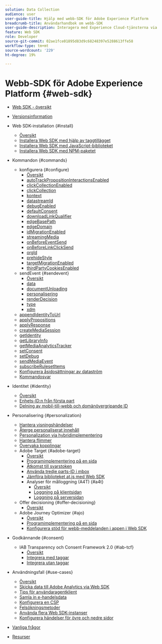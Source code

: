 ```yaml
---
solution: Data Collection
audience: user
user-guide-title: Hjälp med webb-SDK för Adobe Experience Platform
breadcrumb-title: Användarhandbok om webb-SDK
user-guide-description: Interagera med Experience Cloud-tjänsterna via Edge Network.
feature: Web SDK
role: Developer
source-git-commit: 02ae1fce01895d83d9c68248397e5288613ffe58
workflow-type: tm+mt
source-wordcount: '229'
ht-degree: 19%

---
```



# Webb-SDK för Adobe Experience Platform {#web-sdk}

* [Web SDK - översikt](home.md)
* [Versionsinformation](release-notes.md)
* Web SDK-installation {#install}
   * [Översikt](install/overview.md)
   * [Installera Web SDK med hjälp av taggtillägget](install/extension.md)
   * [Installera Web SDK med JavaScript-biblioteket](install/library.md)
   * [Installera Web SDK med NPM-paketet](install/npm.md)
* Kommandon {#commands}
   * konfigurera {#configure}
      * [Översikt](commands/configure/overview.md)
      * [autoTrackPropositionInteractionsEnabled](commands/configure/autotrackpropositioninteractionsenabled.md)
      * [clickCollectionEnabled](commands/configure/clickcollectionenabled.md)
      * [clickCollection](commands/configure/clickcollection.md)
      * [kontext](commands/configure/context.md)
      * [datastreamId](commands/configure/datastreamid.md)
      * [debugEnabled](commands/configure/debugenabled.md)
      * [defaultConsent](commands/configure/defaultconsent.md)
      * [downloadLinkQualifier](commands/configure/downloadlinkqualifier.md)
      * [edgeBasePath](commands/configure/edgebasepath.md)
      * [edgeDomain](commands/configure/edgedomain.md)
      * [idMigrationEnabled](commands/configure/idmigrationenabled.md)
      * [streamingMedia](commands/configure/streamingmedia.md)
      * [onBeforeEventSend](commands/configure/onbeforeeventsend.md)
      * [onBeforeLinkClickSend](commands/configure/onbeforelinkclicksend.md)
      * [orgId](commands/configure/orgid.md)
      * [prehideStyle](commands/configure/prehidingstyle.md)
      * [targetMigrationEnabled](commands/configure/targetmigrationenabled.md)
      * [thirdPartyCookiesEnabled](commands/configure/thirdpartycookiesenabled.md)
   * sendEvent {#sendevent}
      * [Översikt](commands/sendevent/overview.md)
      * [data](commands/sendevent/data.md)
      * [documentUnloading](commands/sendevent/documentunloading.md)
      * [personalisering](commands/sendevent/personalization.md)
      * [renderDecision](commands/sendevent/renderdecisions.md)
      * [type](commands/sendevent/type.md)
      * [xdm](commands/sendevent/xdm.md)
   * [appendIdentityToUrl](commands/appendidentitytourl.md)
   * [applyPropositions](commands/applypropositions.md)
   * [applyResponse](commands/applyresponse.md)
   * [createMediaSession](commands/createmediasession.md)
   * [getIdentity](commands/getidentity.md)
   * [getLibraryInfo](commands/getlibraryinfo.md)
   * [getMediaAnalyticsTracker](commands/getmediaanalyticstracker.md)
   * [setConsent](commands/setconsent.md)
   * [setDebug](commands/setdebug.md)
   * [sendMediaEvent](commands/sendmediaevent.md)
   * [subscribeRulesetItems](commands/subscriberulesetitems.md)
   * [Konfigurera åsidosättningar av dataström](commands/datastream-overrides.md)
   * [Kommandosvar](commands/command-responses.md)

* Identitet {#identity}
   * [Översikt](identity/overview.md)
   * [Enhets-ID:n från första part](identity/first-party-device-ids.md)
   * [Delning av mobil-till-webb och domänövergripande ID](identity/id-sharing.md)

* Personalisering {#personalization}
   * [Hantera visningshändelser](personalization/display-events.md)
   * [Återge personaliserat innehåll](personalization/rendering-personalization-content.md)
   * [Personalization via hybridimplementering](personalization/hybrid-personalization.md)
   * [Hantera flimmer](personalization/manage-flicker.md)
   * [Övervaka kopplingar](monitoring-hooks.md)
   * Adobe Target {#adobe-target}
      * [Översikt](personalization/adobe-target/target-overview.md)
      * [Programimplementering på en sida](personalization/adobe-target/spa-implementation.md)
      * [Åtkomst till svarstoken](personalization/adobe-target/accessing-response-tokens.md)
      * [Använda tredje parts-ID i mbox](personalization/adobe-target/using-mbox-3rdpartyid.md)
      * [Jämföra biblioteket at.js med Web SDK](personalization/adobe-target/web-sdk-atjs-comparison.md)
      * Analyser för målloggning (A4T) {#a4t}
         * [Översikt](personalization/adobe-target/analytics-logging/overview.md)
         * [Loggning på klientsidan](personalization/adobe-target/analytics-logging/client-side.md)
         * [Loggning på serversidan](personalization/adobe-target/analytics-logging/server-side.md)
   * Offer decisioning {#offer-decisioning}
      * [Översikt](personalization/offer-decisioning/offer-decisioning-overview.md)
   * Adobe Journey Optimizer {#ajo}
      * [Översikt](personalization/ajo/overview.md)
      * [Programimplementering på en sida](personalization/ajo/web-spa-implementation.md)
      * [Konfigurera stöd för webb-meddelanden i appen i Web SDK](personalization/web-in-app-messaging.md)

* Godkännande {#consent}
   * IAB Transparency och Consent Framework 2.0 {#iab-tcf}
      * [Översikt](consent/iab-tcf/overview.md)
      * [Integrera med taggar](consent/iab-tcf/with-tags.md)
      * [Integrera utan taggar](consent/iab-tcf/without-tags.md)

* Användningsfall {#use-cases}
   * [Översikt](use-cases/overview.md)
   * [Skicka data till Adobe Analytics via Web SDK](use-cases/adobe-analytics.md)
   * [Tips för användaragentklient](use-cases/client-hints.md)
   * [Samla in e-handelsdata](use-cases/collect-commerce-data.md)
   * [Konfigurera en CSP](use-cases/configuring-a-csp.md)
   * [Felsökningsmetoder](use-cases/debugging.md)
   * [Använda flera Web SDK-instanser](use-cases/multiple-instances.md)
   * [Konfigurera händelser för övre och nedre sidor](use-cases/top-bottom-page-events.md)

* [Vanliga frågor](faq.md)
* [Resurser](resources.md)
